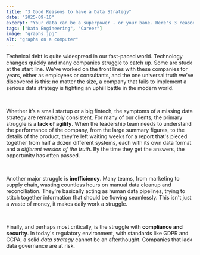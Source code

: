 ```yaml
---
title: "3 Good Reasons to have a Data Strategy"
date: "2025-09-10"
excerpt: "Your data can be a superpower - or your bane. Here's 3 reasons why you should have a data strategy."
tags: ["Data Engineering", "Career"]
image: "graphs.jpg"
alt: "graphs on a computer"
---
```


Technical debt is quite widespread in our fast-paced world. Technology changes quickly and many companies struggle to catch up.
Some are stuck at the start line. We've worked on the front lines with these companies for years, either as employees or consultants, and the one universal truth we've discovered is this: no matter the size, a company that fails to implement a serious data strategy is fighting an uphill battle in the modern world.

<br/>

Whether it’s a small startup or a big fintech, the symptoms of a missing data strategy are remarkably consistent. For many of our clients, the primary struggle is a **lack of agility**. When the leadership team needs to understand the performance of the company, from the large summary figures, to the details of the product, they're left waiting weeks for a report that's pieced together from half a dozen different systems, each with its own data format and a _different version of the truth_. By the time they get the answers, the opportunity has often passed.

<br/>

Another major struggle is **inefficiency**. Many teams, from marketing to supply chain, wasting countless hours on manual data cleanup and reconciliation. They're basically acting as human data pipelines, trying to stitch together information that should be flowing seamlessly. This isn't just a waste of money, it makes daily work a struggle.

<br/>

Finally, and perhaps most critically, is the struggle with **compliance and security**. In today's regulatory environment, with standards like GDPR and CCPA, a solid _data strategy_ cannot be an afterthought. Companies that lack data governance are at risk.
